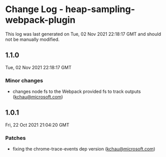 # Change Log - heap-sampling-webpack-plugin

This log was last generated on Tue, 02 Nov 2021 22:18:17 GMT and should not be manually modified.

<!-- Start content -->

## 1.1.0

Tue, 02 Nov 2021 22:18:17 GMT

### Minor changes

- changes node fs to the Webpack provided fs to track outputs (kchau@microsoft.com)

## 1.0.1

Fri, 22 Oct 2021 21:04:20 GMT

### Patches

- fixing the chrome-trace-events dep version (kchau@microsoft.com)
